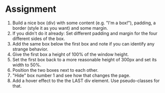 # Assignment

1. Build a nice box (div) with some content (e.g. "I'm a box!"), padding, a border (style it as you want) and some margin.
2. If you didn't do it already: Set different padding and margin for the four different sides of the box.
3. Add the same box below the first box and note if you can identify any strange behavior.
4. Give the first box a height of 100% of the window height.
5. Set the first box back to a more reasonable height of 300px and set its width to 50%.
6. Position the two boxes next to each other.
7. "Hide" box number 1 and see how that changes the page.
8. Add a hover effect to the the LAST div element. Use pseudo-classes for that.